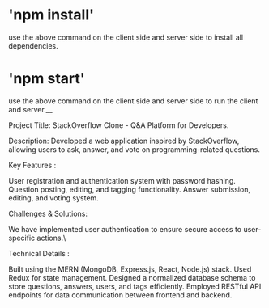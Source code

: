 # 'npm install'
use the above command on the client side and server side to install all dependencies.<br/>

 # 'npm start' 
use the above command on the client side and server side to run the client and server.__

Project Title: StackOverflow Clone - Q&A Platform for Developers.

Description: Developed a web application inspired by StackOverflow, allowing users to ask, answer, and vote on programming-related questions.

Key Features :

User registration and authentication system with password hashing.
Question posting, editing, and tagging functionality.
Answer submission, editing, and voting system.

Challenges & Solutions:

We have implemented user authentication to ensure secure access to user-specific actions.\

Technical Details :

Built using the MERN (MongoDB, Express.js, React, Node.js) stack.
Used Redux for state management.
Designed a normalized database schema to store questions, answers, users, and tags efficiently.
Employed RESTful API endpoints for data communication between frontend and backend.
 
 
